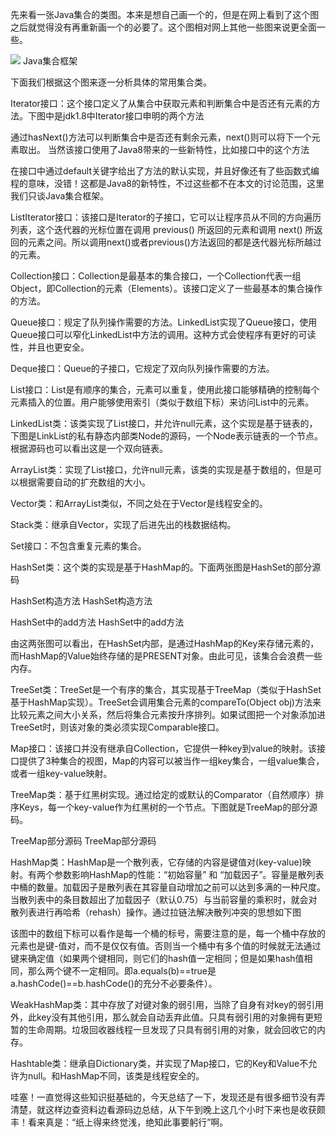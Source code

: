 先来看一张Java集合的类图。本来是想自己画一个的，但是在网上看到了这个图之后就觉得没有再重新画一个的必要了。这个图相对网上其他一些图来说更全面一些。

[![](markdownNote/note/javabase/集合/image/JavaCollection.jpg)](https://github.com/nicelife729/markdownNote/raw/master/note/javabase/集合/image/JavaCollection.jpg)
Java集合框架

下面我们根据这个图来逐一分析具体的常用集合类。

Iterator接口：这个接口定义了从集合中获取元素和判断集合中是否还有元素的方法。下图中是jdk1.8中Iterator接口申明的两个方法


通过hasNext()方法可以判断集合中是否还有剩余元素，next()则可以将下一个元素取出。
当然该接口使用了Java8带来的一些新特性，比如接口中的这个方法



在接口中通过default关键字给出了方法的默认实现，并且好像还有了些函数式编程的意味，没错！这都是Java8的新特性，不过这些都不在本文的讨论范围，这里我们只谈Java集合框架。

ListIterator接口：该接口是Iterator的子接口，它可以让程序员从不同的方向遍历列表，这个迭代器的光标位置在调用 previous() 所返回的元素和调用 next() 所返回的元素之间。所以调用next()或者previous()方法返回的都是迭代器光标所越过的元素。

Collection接口：Collection是最基本的集合接口，一个Collection代表一组Object，即Collection的元素（Elements）。该接口定义了一些最基本的集合操作的方法。

Queue接口：规定了队列操作需要的方法。LinkedList实现了Queue接口，使用Queue接口可以窄化LinkedList中方法的调用。这种方式会使程序有更好的可读性，并且也更安全。

Deque接口：Queue的子接口，它规定了双向队列操作需要的方法。

List接口：List是有顺序的集合，元素可以重复，使用此接口能够精确的控制每个元素插入的位置。用户能够使用索引（类似于数组下标）来访问List中的元素。

LinkedList类：该类实现了List接口，并允许null元素，这个实现是基于链表的，下图是LinkList的私有静态内部类Node的源码，一个Node表示链表的一个节点。根据源码也可以看出这是一个双向链表。



ArrayList类：实现了List接口，允许null元素，该类的实现是基于数组的，但是可以根据需要自动的扩充数组的大小。

Vector类：和ArrayList类似，不同之处在于Vector是线程安全的。

Stack类：继承自Vector，实现了后进先出的栈数据结构。

Set接口：不包含重复元素的集合。

HashSet类：这个类的实现是基于HashMap的。下面两张图是HashSet的部分源码

HashSet构造方法
HashSet构造方法

HashSet中的add方法
HashSet中的add方法

由这两张图可以看出，在HashSet内部，是通过HashMap的Key来存储元素的，而HashMap的Value始终存储的是PRESENT对象。由此可见，该集合会浪费一些内存。

TreeSet类：TreeSet是一个有序的集合，其实现基于TreeMap（类似于HashSet基于HashMap实现）。TreeSet会调用集合元素的compareTo(Object obj)方法来比较元素之间大小关系，然后将集合元素按升序排列。如果试图把一个对象添加进TreeSet时，则该对象的类必须实现Comparable接口。

Map接口：该接口并没有继承自Collection，它提供一种key到value的映射。该接口提供了3种集合的视图，Map的内容可以被当作一组key集合，一组value集合，或者一组key-value映射。

TreeMap类：基于红黑树实现。通过给定的或默认的Comparator（自然顺序）排序Keys，每一个key-value作为红黑树的一个节点。下图就是TreeMap的部分源码。

TreeMap部分源码
TreeMap部分源码

HashMap类：HashMap是一个散列表，它存储的内容是键值对(key-value)映射。有两个参数影响HashMap的性能：“初始容量” 和 “加载因子”。容量是散列表中桶的数量。加载因子是散列表在其容量自动增加之前可以达到多满的一种尺度。当散列表中的条目数超出了加载因子（默认0.75）与当前容量的乘积时，就会对散列表进行再哈希（rehash）操作。通过拉链法解决散列冲突的思想如下图


该图中的数组下标可以看作是每一个桶的标号，需要注意的是，每一个桶中存放的元素也是键-值对，而不是仅仅有值。否则当一个桶中有多个值的时候就无法通过键来确定值（如果两个键相同，则它们的hash值一定相同；但是如果hash值相同，那么两个键不一定相同。即a.equals(b)==true是a.hashCode()==b.hashCode()的充分不必要条件）。

WeakHashMap类：其中存放了对键对象的弱引用，当除了自身有对key的弱引用外，此key没有其他引用，那么就会自动丢弃此值。只具有弱引用的对象拥有更短暂的生命周期。垃圾回收器线程一旦发现了只具有弱引用的对象，就会回收它的内存。

Hashtable类：继承自Dictionary类，并实现了Map接口，它的Key和Value不允许为null。和HashMap不同，该类是线程安全的。

哇塞！一直觉得这些知识挺基础的，今天总结了一下，发现还是有很多细节没有弄清楚，就这样边查资料边看源码边总结，从下午到晚上这几个小时下来也是收获颇丰！看来真是：“纸上得来终觉浅，绝知此事要躬行”啊。